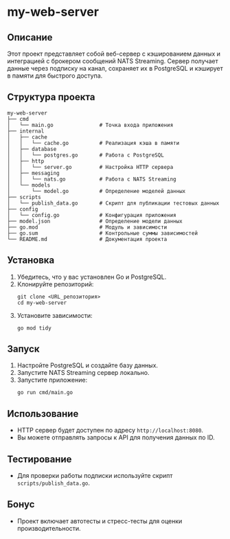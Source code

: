 # my-web-server

## Описание
Этот проект представляет собой веб-сервер с кэшированием данных и интеграцией с брокером сообщений NATS Streaming. Сервер получает данные через подписку на канал, сохраняет их в PostgreSQL и кэширует в памяти для быстрого доступа.

## Структура проекта
```
my-web-server
├── cmd
│   └── main.go               # Точка входа приложения
├── internal
│   ├── cache
│   │   └── cache.go          # Реализация кэша в памяти
│   ├── database
│   │   └── postgres.go       # Работа с PostgreSQL
│   ├── http
│   │   └── server.go         # Настройка HTTP сервера
│   ├── messaging
│   │   └── nats.go           # Работа с NATS Streaming
│   └── models
│       └── model.go          # Определение моделей данных
├── scripts
│   └── publish_data.go       # Скрипт для публикации тестовых данных
├── config
│   └── config.go             # Конфигурация приложения
├── model.json                # Определение модели данных
├── go.mod                    # Модуль и зависимости
├── go.sum                    # Контрольные суммы зависимостей
└── README.md                 # Документация проекта
```

## Установка
1. Убедитесь, что у вас установлен Go и PostgreSQL.
2. Клонируйте репозиторий:
   ```
   git clone <URL_репозитория>
   cd my-web-server
   ```
3. Установите зависимости:
   ```
   go mod tidy
   ```

## Запуск
1. Настройте PostgreSQL и создайте базу данных.
2. Запустите NATS Streaming сервер локально.
3. Запустите приложение:
   ```
   go run cmd/main.go
   ```

## Использование
- HTTP сервер будет доступен по адресу `http://localhost:8080`.
- Вы можете отправлять запросы к API для получения данных по ID.

## Тестирование
- Для проверки работы подписки используйте скрипт `scripts/publish_data.go`.

## Бонус
- Проект включает автотесты и стресс-тесты для оценки производительности.